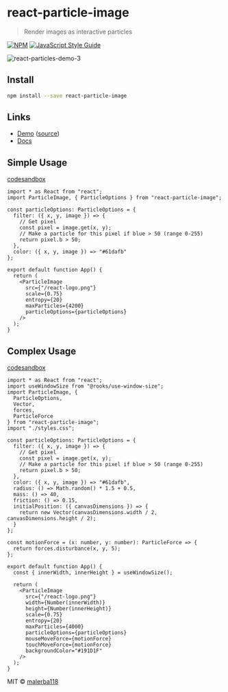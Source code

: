 # react-particle-image

> Render images as interactive particles

[![NPM](https://img.shields.io/npm/v/react-particle-image.svg)](https://www.npmjs.com/package/react-particle-image) [![JavaScript Style Guide](https://img.shields.io/badge/code_style-standard-brightgreen.svg)](https://standardjs.com)

![react-particles-demo-3](https://user-images.githubusercontent.com/5760059/74112617-d6741a00-4b63-11ea-9757-81c55fe8e9b5.gif)

## Install

```bash
npm install --save react-particle-image
```

## Links

- [Demo](https://malerba118.github.io/react-particle-image-demo/) ([source](https://github.com/malerba118/react-particle-image-demo/blob/master/src/App.tsx))
- [Docs](https://malerba118.github.io/react-particle-image/interfaces/_particleimage_particleimage_.particleimageprops.html)


## Simple Usage
[codesandbox](https://codesandbox.io/s/react-particle-image-simple-ei97k)
```tsx
import * as React from "react";
import ParticleImage, { ParticleOptions } from "react-particle-image";

const particleOptions: ParticleOptions = {
  filter: ({ x, y, image }) => {
    // Get pixel
    const pixel = image.get(x, y);
    // Make a particle for this pixel if blue > 50 (range 0-255)
    return pixel.b > 50;
  },
  color: ({ x, y, image }) => "#61dafb"
};

export default function App() {
  return (
    <ParticleImage
      src={"/react-logo.png"}
      scale={0.75}
      entropy={20}
      maxParticles={4200}
      particleOptions={particleOptions}
    />
  );
}
```

## Complex Usage
 [codesandbox](https://codesandbox.io/s/react-particle-image-complex-pbzo9)
```tsx
import * as React from "react";
import useWindowSize from "@rooks/use-window-size";
import ParticleImage, {
  ParticleOptions,
  Vector,
  forces,
  ParticleForce
} from "react-particle-image";
import "./styles.css";

const particleOptions: ParticleOptions = {
  filter: ({ x, y, image }) => {
    // Get pixel
    const pixel = image.get(x, y);
    // Make a particle for this pixel if blue > 50 (range 0-255)
    return pixel.b > 50;
  },
  color: ({ x, y, image }) => "#61dafb",
  radius: () => Math.random() * 1.5 + 0.5,
  mass: () => 40,
  friction: () => 0.15,
  initialPosition: ({ canvasDimensions }) => {
    return new Vector(canvasDimensions.width / 2, canvasDimensions.height / 2);
  }
};

const motionForce = (x: number, y: number): ParticleForce => {
  return forces.disturbance(x, y, 5);
};

export default function App() {
  const { innerWidth, innerHeight } = useWindowSize();

  return (
    <ParticleImage
      src={"/react-logo.png"}
      width={Number(innerWidth)}
      height={Number(innerHeight)}
      scale={0.75}
      entropy={20}
      maxParticles={4000}
      particleOptions={particleOptions}
      mouseMoveForce={motionForce}
      touchMoveForce={motionForce}
      backgroundColor="#191D1F"
    />
  );
}
```


MIT © [malerba118](https://github.com/malerba118)

